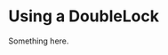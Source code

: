 [title]: # (Using a DoubleLock)
[tags]: # (XXX)
[priority]: # (3649)
# Using a DoubleLock
Something here.

